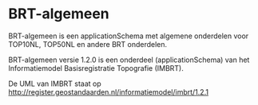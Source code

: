 # BRT-algemeen
BRT-algemeen is een applicationSchema met algemene onderdelen voor TOP10NL, TOP50NL en andere BRT onderdelen.

BRT-algemeen versie 1.2.0 is een onderdeel (applicationSchema) van het Informatiemodel Basisregistratie Topografie (IMBRT). 

De UML van IMBRT staat op http://register.geostandaarden.nl/informatiemodel/imbrt/1.2.1